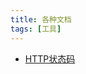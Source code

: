 ```yaml
---
title: 各种文档
tags: [工具]
---
```


- [HTTP状态码](https://zh.wikipedia.org/wiki/HTTP%E7%8A%B6%E6%80%81%E7%A0%81#4xx%E5%AE%A2%E6%88%B7%E7%AB%AF%E9%94%99%E8%AF%AF)
